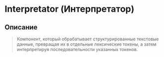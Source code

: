 # Interpretator (Интерпретатор)

## Описание

> Компонент, который обрабатывает структурированные текстовые данные, превращая их в отдельные лексические токены, а затем интерпретируя последовательности указанных токенов.
